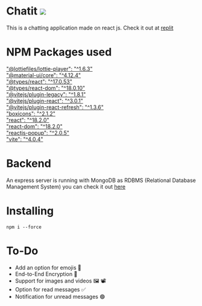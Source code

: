 # Chatit <img src="https://img.shields.io/badge/React-20232A?style=for-the-badge&logo=react&logoColor=61DAF" />
This is a chatting application made on react js. Check it out at [replit](https://Chatit.divu050704.repl.co) 

# NPM Packages used 

["@lottiefiles/lottie-player": "^1.6.3" <br />](https://www.npmjs.com/package/@lottiefiles/lottie-player)
["@material-ui/core": "^4.12.4" <br />](https://www.npmjs.com/package/@material-ui/core)
["@types/react": "^17.0.53" <br />](https://www.npmjs.com/package/@types/react)
["@types/react-dom": "^18.0.10" <br />](https://www.npmjs.com/package/@types/react-dom)
["@vitejs/plugin-legacy": "^1.8.1" <br />](https://www.npmjs.com/package/@vitejs/plugin-legacy)
["@vitejs/plugin-react": "^3.0.1" <br /> ](https://www.npmjs.com/package/@vitejs/plugin-react)
["@vitejs/plugin-react-refresh": "^1.3.6" <br />](https://www.npmjs.com/package/@vitejs/plugin-react-refresh)
["boxicons": "^2.1.2" <br />](https://www.npmjs.com/package/boxicons)
["react": "^18.2.0" <br />](https://www.npmjs.com/package/react)
["react-dom": "^18.2.0" <br />](https://www.npmjs.com/package/react-dom)
["reactjs-popup": "^2.0.5" <br />](https://www.npmjs.com/package/reactjs-popup)
["vite": "^4.0.4"](https://www.npmjs.com/package/vite)

# Backend

An express server is running with MongoDB as RDBMS (Relational Database Management System) you can check it out [here](https://github.com/divu050704/Chatit-backend)

# Installing

```shell
npm i --force
```

# To-Do

- Add an option for emojis :slightly_smiling_face:
- End-to-End Encryption :closed_lock_with_key:
- Support for images and videos :framed_picture: :film_projector:
- Option for read messages :white_check_mark:
- Notification for unread messages :green_circle:
